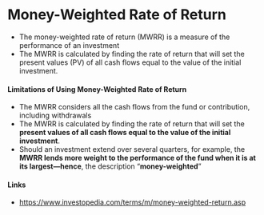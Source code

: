 # Money-Weighted Rate of Return

- The money-weighted rate of return (MWRR) is a measure of the performance of an investment
- The MWRR is calculated by finding the rate of return that will set the present values (PV) of all cash flows equal to the value of the initial investment.

#### Limitations of Using Money-Weighted Rate of Return
- The MWRR considers all the cash flows from the fund or contribution, including withdrawals
- The MWRR is calculated by finding the rate of return that will set the **present values of all cash flows equal to the value of the initial investment**.
- Should an investment extend over several quarters, for example, the **MWRR lends more weight to the performance of the fund when it is at its largest—hence**, the description “**money-weighted**”

#### Links
- https://www.investopedia.com/terms/m/money-weighted-return.asp
